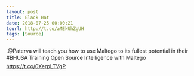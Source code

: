 ```yaml
---
layout: post
title: Black Hat
date: 2018-07-25 00:00:21
tourl: http://t.co/aMEkUhZgUH
tags: [Source]
---
```

.@Paterva will teach you how to use Maltego to its fullest potential in their #BHUSA Training Open Source Intelligence with Maltego https://t.co/0XerpLTVgP